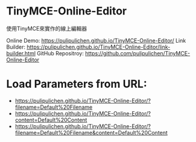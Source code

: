 # TinyMCE-Online-Editor
使用TinyMCE來實作的線上編輯器

Online Demo: https://pulipulichen.github.io/TinyMCE-Online-Editor/
Link Builder: https://pulipulichen.github.io/TinyMCE-Online-Editor/link-builder.html
GitHub Repositroy: https://github.com/pulipulichen/TinyMCE-Online-Editor


# Load Parameters from URL:
* https://pulipulichen.github.io/TinyMCE-Online-Editor/?filename=Default%20Filename
* https://pulipulichen.github.io/TinyMCE-Online-Editor/?content=Default%20Content
* https://pulipulichen.github.io/TinyMCE-Online-Editor/?filename=Default%20Filename&content=Default%20Content